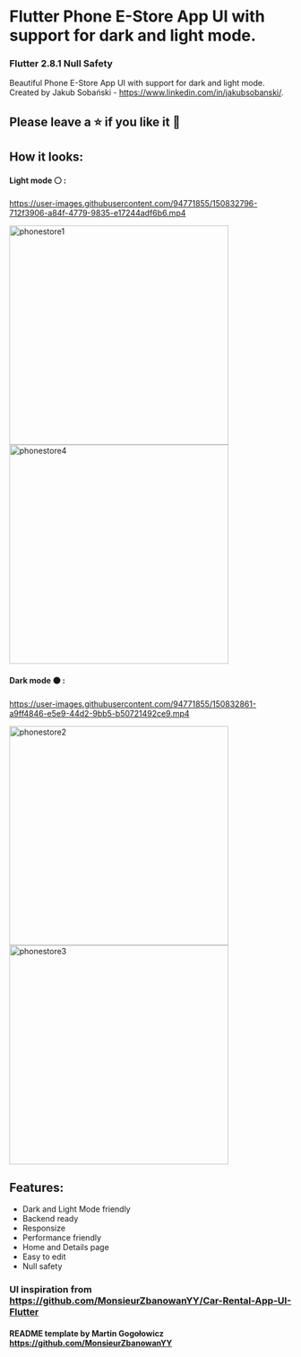 # Flutter Phone E-Store App UI with support for dark and light mode.
### Flutter 2.8.1 Null Safety
Beautiful Phone E-Store App UI with support for dark and light mode. Created by Jakub Sobański - https://www.linkedin.com/in/jakubsobanski/.
## Please leave a ⭐ if you like it 💙
## How it looks:
#### Light mode ⚪ :

https://user-images.githubusercontent.com/94771855/150832796-712f3906-a84f-4779-9835-e17244adf6b6.mp4

<img width="391" alt="phonestore1" src="https://user-images.githubusercontent.com/94771855/150833068-97fff803-b758-46a7-829e-386dd544d06f.png">
<img width="391" alt="phonestore4" src="https://user-images.githubusercontent.com/94771855/150833065-76b10a9f-5718-4441-a322-f3163899c817.png">


#### Dark mode ⚫ :

https://user-images.githubusercontent.com/94771855/150832861-a9ff4846-e5e9-44d2-9bb5-b50721492ce9.mp4

<img width="391" alt="phonestore2" src="https://user-images.githubusercontent.com/94771855/150832906-c433e69a-02cd-47b7-ae7a-cae4962c82e6.png">
<img width="391" alt="phonestore3" src="https://user-images.githubusercontent.com/94771855/150832902-c76760ea-6893-4ed1-b33f-854366f3b4fb.png">

## Features:
- Dark and Light Mode friendly
- Backend ready
- Responsize
- Performance friendly
- Home and Details page
- Easy to edit
- Null safety

### UI inspiration from https://github.com/MonsieurZbanowanYY/Car-Rental-App-UI-Flutter
#### README template by Martin Gogołowicz https://github.com/MonsieurZbanowanYY

